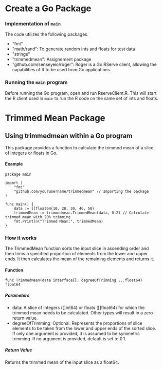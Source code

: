 # Create a Go Package
### Implementation of `main`
The code utilizes the following packages:
- "fmt"
- "math/rand": To generate random ints and floats for test data
- "strings"
- "trimmedmean": Assignement package
- "github.com/senseyeio/roger": Roger is a Go RServe client, allowing the capabilities of R to be used from Go applications.
### Running the `main` program
Before running the Go program, open and run RserveClient.R. This will start the R client used in `main` to run the R code on the same set of ints and floats.
# Trimmed Mean Package
## Using trimmedmean within a Go program
This package provides a function to calculate the trimmed mean of a slice of integers or floats in Go.
#### Example
```
package main

import (
    "fmt"
    "github.com/yourusername/trimmedmean" // Importing the package
)

func main() {
    data := []float64{10, 20, 30, 40, 50}
    trimmedMean := trimmedmean.TrimmedMean(data, 0.2) // Calculate trimmed mean with 20% trimming
    fmt.Println("Trimmed Mean:", trimmedMean)
}
```

### How it works
The TrimmedMean function sorts the input slice in ascending order and then trims a specified proportion of elements from the lower and upper ends. It then calculates the mean of the remaining elements and returns it.
#### Function
`func TrimmedMean(data interface{}, degreeOfTrimming ...float64) float64`
##### Parameters
- data: A slice of integers ([]int64) or floats ([]float64) for which the trimmed mean needs to be calculated. Other types will result in a zero return value.
- degreeOfTrimming: Optional. Represents the proportions of slice elements to be taken from the lower and upper ends of the sorted slice. If only one argument is provided, it is assumed to be symmetric trimming. If no argument is provided, default is set to 0.1.
##### Return Value
Returns the trimmed mean of the input slice as a float64.
